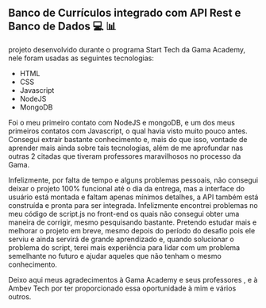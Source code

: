 ## Banco de Currículos integrado com API Rest e Banco de Dados :computer: :bar_chart:

projeto desenvolvido durante o programa Start Tech da Gama Academy, nele foram usadas as seguintes tecnologias:

- HTML
- CSS
- Javascript
- NodeJS
- MongoDB



Foi o meu primeiro contato com NodeJS e mongoDB, e um dos meus primeiros contatos com Javascript, o qual havia visto muito pouco antes. Consegui extrair bastante conhecimento e, mais do que isso, vontade de aprender mais ainda sobre tais tecnologias, além de me aprofundar nas outras 2 citadas que tiveram professores maravilhosos no processo da Gama.

Infelizmente, por falta de tempo e alguns problemas pessoais, não consegui deixar o projeto 100% funcional até o dia da entrega, mas a interface do usuário está montada e faltam apenas mínimos detalhes, a API também está construída e pronta para ser integrada. Infelizmente encontrei problemas no meu código de script.js no front-end os quais não consegui obter uma maneira de corrigir, mesmo pesquisando bastante. Pretendo estudar mais e melhorar o projeto em breve, mesmo depois do período do desafio pois ele serviu e ainda servirá de grande aprendizado e, quando solucionar o problema do script, terei mais experiência para lidar com um problema semelhante no futuro e ajudar aqueles que não tenham o mesmo conhecimento.

Deixo aqui meus agradecimentos à Gama Academy e seus professores , e à Ambev Tech por ter proporcionado essa oportunidade à mim e vários outros.